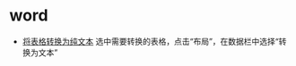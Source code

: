 # word

- [将表格转换为纯文本](http://www.officezhushou.com/word2010/1384.html)
选中需要转换的表格，点击“布局”，在数据栏中选择“转换为文本”
